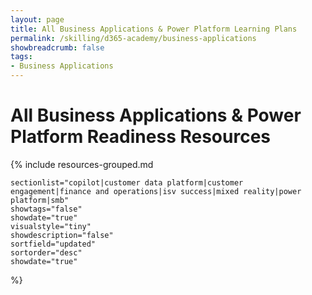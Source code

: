 ```yaml
---
layout: page
title: All Business Applications & Power Platform Learning Plans
permalink: /skilling/d365-academy/business-applications
showbreadcrumb: false
tags:
- Business Applications
---
```


# All Business Applications & Power Platform Readiness Resources

{% include resources-grouped.md

    sectionlist="copilot|customer data platform|customer engagement|finance and operations|isv success|mixed reality|power platform|smb"
    showtags="false"
    showdate="true"
    visualstyle="tiny"
    showdescription="false"
    sortfield="updated"
    sortorder="desc"
    showdate="true"
%}